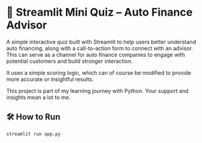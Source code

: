# 🚗 Streamlit Mini Quiz – Auto Finance Advisor

A simple interactive quiz built with Streamlit to help users better understand auto financing, along with a call-to-action form to connect with an advisor.
This can serve as a channel for auto finance companies to engage with potential customers and build stronger interaction.

It uses a simple scoring logic, which can of course be modified to provide more accurate or insightful results.

This project is part of my learning journey with Python.
Your support and insights mean a lot to me.

## 🛠 How to Run

```bash
streamlit run app.py

